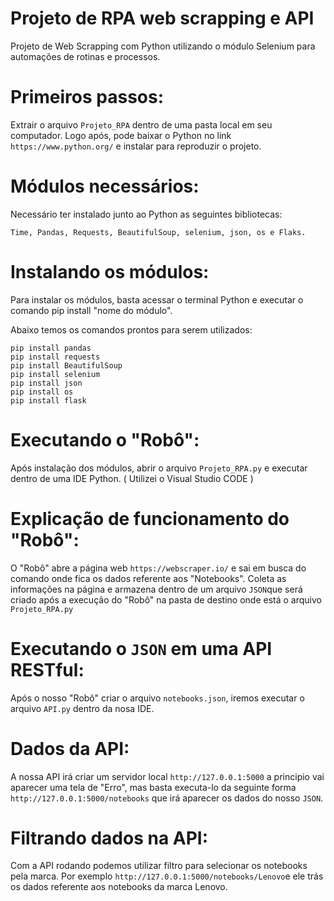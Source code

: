 # Projeto de RPA web scrapping e API

Projeto de Web Scrapping com Python utilizando o módulo Selenium para automações de rotinas e processos.

# Primeiros passos:

Extrair o arquivo ```Projeto_RPA``` dentro de uma pasta local em seu computador. Logo após, pode baixar o Python no link ```https://www.python.org/``` e instalar para reproduzir o projeto.

#  Módulos necessários:

Necessário ter instalado junto ao Python as seguintes bibliotecas:
```
Time, Pandas, Requests, BeautifulSoup, selenium, json, os e Flaks.
```
# Instalando os módulos:
Para instalar os módulos, basta acessar o terminal Python e executar o comando pip install "nome do módulo".

Abaixo temos os comandos prontos para serem utilizados:

```pip install time
pip install pandas
pip install requests
pip install BeautifulSoup
pip install selenium
pip install json
pip install os
pip install flask
```
# Executando o "Robô":

Após instalação dos módulos, abrir o arquivo ```Projeto_RPA.py``` e executar dentro de uma IDE Python. ( Utilizei o Visual Studio CODE )

# Explicação de funcionamento do "Robô":

O "Robô" abre a página web ```https://webscraper.io/``` e sai em busca do comando onde fica os dados referente aos "Notebooks". Coleta as informações na página e armazena dentro de um arquivo ``` JSON ```que será criado após a execução do "Robô" na pasta de destino onde está o arquivo ```Projeto_RPA.py```

# Executando o ``` JSON ``` em uma API RESTful:

Após o nosso "Robô" criar o arquivo ``` notebooks.json ```, iremos executar o arquivo ```API.py``` dentro da nosa IDE.

# Dados da API:

A nossa API irá criar um servidor local ``` http://127.0.0.1:5000 ``` a principio vai aparecer uma tela de "Erro", mas basta executa-lo da seguinte forma ``` http://127.0.0.1:5000/notebooks ``` que irá aparecer os dados do nosso ``` JSON ```.

# Filtrando dados na API:

Com a API rodando podemos utilizar filtro para selecionar os notebooks pela marca. Por exemplo ``` http://127.0.0.1:5000/notebooks/Lenovo ```e ele trás os dados referente aos notebooks da marca Lenovo.
